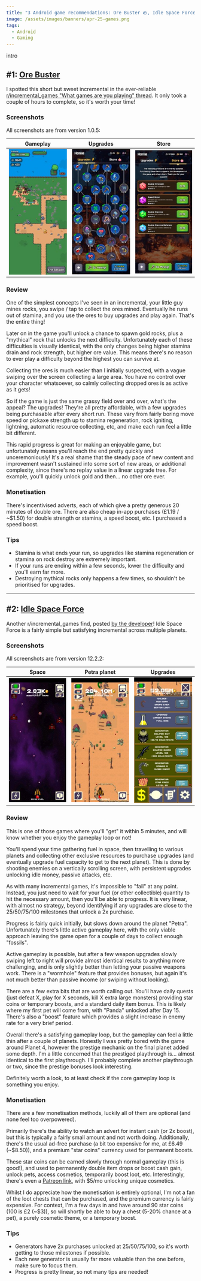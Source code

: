 ```yaml
---
title: "3 Android game recommendations: Ore Buster 🪨, Idle Space Force 🚀"
image: /assets/images/banners/apr-25-games.png
tags:
  - Android
  - Gaming
---
```


intro

## #1: [Ore Buster](https://play.google.com/store/apps/details?id=com.tornupgaming.orebuster)

I spotted this short but sweet incremental in the ever-reliable [r/incremental_games "What games are you playing" thread](https://www.reddit.com/r/incremental_games/comments/1j7r4qf/what_games_are_you_playing_this_week_game/mh2hv0j/). It only took a couple of hours to complete, so it's worth your time!

### Screenshots

All screenshots are from version 1.0.5:

|                                                 Gameplay                                                 |                                                 Upgrades                                                 |                                                 Store                                                 |
| :------------------------------------------------------------------------------------------------------: | :------------------------------------------------------------------------------------------------------: | :---------------------------------------------------------------------------------------------------: |
| [![Ore Buster gameplay](/assets/images/2025/apr-ore-1-thumbnail.jpg)](/assets/images/2025/apr-ore-1.jpg) | [![Ore Buster upgrades](/assets/images/2025/apr-ore-2-thumbnail.jpg)](/assets/images/2025/apr-ore-2.jpg) | [![Ore Buster store](/assets/images/2025/apr-ore-3-thumbnail.jpg)](/assets/images/2025/apr-ore-3.jpg) |

### Review

One of the simplest concepts I've seen in an incremental, your little guy mines rocks, you swipe / tap to collect the ores mined. Eventually he runs out of stamina, and you use the ores to buy upgrades and play again. That's the entire thing!

Later on in the game you'll unlock a chance to spawn gold rocks, plus a "mythical" rock that unlocks the next difficulty. Unfortunately each of these difficulties is visually identical, with the only changes being higher stamina drain and rock strength, but higher ore value. This means there's no reason to ever play a difficulty beyond the highest you can survive at.

Collecting the ores is much easier than I initially suspected, with a vague swiping over the screen collecting a large area. You have no control over your character whatsoever, so calmly collecting dropped ores is as active as it gets!

So if the game is just the same grassy field over and over, what's the appeal? The upgrades! They're all pretty affordable, with a few upgrades being purchasable after every short run. These vary from fairly boring move speed or pickaxe strength up to stamina regeneration, rock igniting, lightning, automatic resource collecting, etc, and make each run feel a little bit different.

This rapid progress is great for making an enjoyable game, but unfortunately means you'll reach the end pretty quickly and unceremoniously! It's a real shame that the steady pace of new content and improvement wasn't sustained into some sort of new areas, or additional complexity, since there's no replay value in a linear upgrade tree. For example, you'll quickly unlock gold and then... no other ore ever.

### Monetisation

There's incentivised adverts, each of which give a pretty generous 20 minutes of double ore. There are also cheap in-app purchases (£1.19 / ~$1.50) for double strength or stamina, a speed boost, etc. I purchased a speed boost.

### Tips

- Stamina is what ends your run, so upgrades like stamina regeneration or stamina on rock destroy are extremely important.
- If your runs are ending within a few seconds, lower the difficulty and you'll earn far more.
- Destroying mythical rocks only happens a few times, so shouldn't be prioritised for upgrades.

---

## #2: [Idle Space Force](https://play.google.com/store/apps/details?id=com.FuseGamesLLC.IdleSpaceForce)

Another r/incremental_games find, posted [by the developer](https://www.reddit.com/r/incremental_games/comments/1j88ky1/idle_space_force_new_level_upgrades_dinosaur_pet/)! Idle Space Force is a fairly simple but satisfying incremental across multiple planets.

### Screenshots

All screenshots are from version 12.2.2:

|                                                      Space                                                      |                                                  Petra planet                                                   |                                                      Upgrades                                                      |
| :-------------------------------------------------------------------------------------------------------------: | :-------------------------------------------------------------------------------------------------------------: | :----------------------------------------------------------------------------------------------------------------: |
| [![Idle Space Force space](/assets/images/2025/apr-space-1-thumbnail.jpg)](/assets/images/2025/apr-space-1.jpg) | [![Idle Space Force petra](/assets/images/2025/apr-space-2-thumbnail.jpg)](/assets/images/2025/apr-space-2.jpg) | [![Idle Space Force upgrades](/assets/images/2025/apr-space-3-thumbnail.jpg)](/assets/images/2025/apr-space-3.jpg) |

### Review

This is one of those games where you'll "get" it within 5 minutes, and will know whether you enjoy the gameplay loop or not!

You'll spend your time gathering fuel in space, then travelling to various planets and collecting other exclusive resources to purchase upgrades (and eventually upgrade fuel capacity to get to the next planet). This is done by shooting enemies on a vertically scrolling screen, with persistent upgrades unlocking idle money, passive attacks, etc.

As with many incremental games, it's impossible to "fail" at any point. Instead, you just need to wait for your fuel (or other collectible) quantity to hit the necessary amount, then you'll be able to progress. It is very linear, with almost no strategy, beyond identifying if any upgrades are close to the 25/50/75/100 milestones that unlock a 2x purchase.

Progress is fairly quick initially, but slows down around the planet "Petra". Unfortunately there's little active gameplay here, with the only viable approach leaving the game open for a couple of days to collect enough "fossils".

Active gameplay is possible, but after a few weapon upgrades slowly swiping left to right will provide almost identical results to anything more challenging, and is only slightly better than letting your passive weapons work. There is a "wormhole" feature that provides bonuses, but again it's not much better than passive income (or swiping without looking).

There are a few extra bits that are worth calling out. You'll have daily quests (just defeat X, play for X seconds, kill X extra large monsters) providing star coins or temporary boosts, and a standard daily item bonus. This is likely where my first pet will come from, with "Panda" unlocked after Day 15. There's also a "boost" feature which provides a slight increase in enemy rate for a very brief period.

Overall there's a satisfying gameplay loop, but the gameplay can feel a little thin after a couple of planets. Honestly I was pretty bored with the game around Planet 4, however the prestige mechanic on the final planet added some depth. I'm a little concerned that the prestiged playthrough is... almost identical to the first playthrough. I'll probably complete another playthrough or two, since the prestige bonuses look interesting.

Definitely worth a look, to at least check if the core gameplay loop is something you enjoy.

### Monetisation

There are a few monetisation methods, luckily all of them are optional (and none feel too overpowered).

Primarily there's the ability to watch an advert for instant cash (or 2x boost), but this is typically a fairly small amount and not worth doing. Additionally, there's the usual ad-free purchase (a bit too expensive for me, at £6.49 (~$8.50)), and a premium "star coins" currency used for permanent boosts.

These star coins can be earned slowly through normal gameplay (this is good!), and used to permanently double item drops or boost cash gain, unlock pets, access cosmetics, temporarily boost loot, etc. Interestingly, there's even a [Patreon link](https://www.patreon.com/IdleSpaceForce), with $5/mo unlocking unique cosmetics.

Whilst I do appreciate how the monetisation is entirely optional, I'm not a fan of the loot chests that can be purchased, and the premium currency is fairly expensive. For context, I'm a few days in and have around 90 star coins (100 is £2 (~$3)), so will shortly be able to buy a chest (5-20% chance at a pet), a purely cosmetic theme, or a temporary boost.

### Tips

- Generators have 2x purchases unlocked at 25/50/75/100, so it's worth getting to those milestones if possible.
- Each new generator is usually far more valuable than the one before, make sure to focus them.
- Progress is pretty linear, so not many tips are needed!
